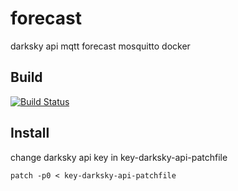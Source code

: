 # forecast
darksky api mqtt forecast mosquitto docker

## Build
[![Build Status](https://travis-ci.org/domminatrix/forecast.svg?branch=master)](https://travis-ci.org/domminatrix/forecast)

## Install
change darksky api key in key-darksky-api-patchfile
```
patch -p0 < key-darksky-api-patchfile
```


